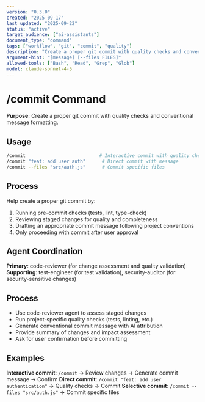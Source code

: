 ```yaml
---
version: "0.3.0"
created: "2025-09-17"
last_updated: "2025-09-22"
status: "active"
target_audience: ["ai-assistants"]
document_type: "command"
tags: ["workflow", "git", "commit", "quality"]
description: "Create a proper git commit with quality checks and conventional message"
argument-hint: "[message] [--files FILES]"
allowed-tools: ["Bash", "Read", "Grep", "Glob"]
model: claude-sonnet-4-5
---
```


# /commit Command

**Purpose**: Create a proper git commit with quality checks and conventional message formatting.

## Usage

```bash
/commit                           # Interactive commit with quality checks
/commit "feat: add user auth"      # Direct commit with message
/commit --files "src/auth.js"      # Commit specific files
```

## Process

Help create a proper git commit by:
1. Running pre-commit checks (tests, lint, type-check) 
2. Reviewing staged changes for quality and completeness
3. Drafting an appropriate commit message following project conventions
4. Only proceeding with commit after user approval

## Agent Coordination

**Primary**: code-reviewer (for change assessment and quality validation)
**Supporting**: test-engineer (for test validation), security-auditor (for security-sensitive changes)

## Process

- Use code-reviewer agent to assess staged changes
- Run project-specific quality checks (tests, linting, etc.)
- Generate conventional commit message with AI attribution
- Provide summary of changes and impact assessment
- Ask for user confirmation before committing

## Examples

**Interactive commit**: `/commit` → Review changes → Generate commit message → Confirm
**Direct commit**: `/commit "feat: add user authentication"` → Quality checks → Commit
**Selective commit**: `/commit --files "src/auth.js"` → Commit specific files